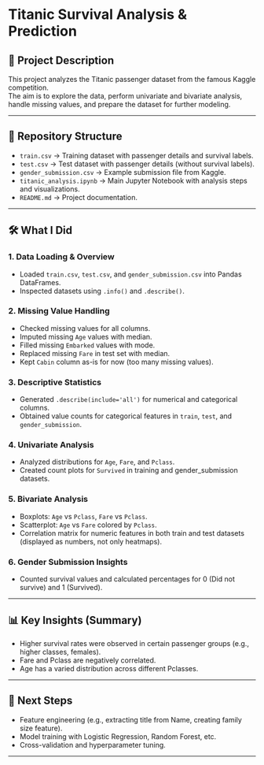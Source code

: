 # Titanic Survival Analysis & Prediction

## 📌 Project Description
This project analyzes the Titanic passenger dataset from the famous Kaggle competition.  
The aim is to explore the data, perform univariate and bivariate analysis, handle missing values, and prepare the dataset for further modeling.

---

## 📂 Repository Structure
- `train.csv` → Training dataset with passenger details and survival labels.
- `test.csv` → Test dataset with passenger details (without survival labels).
- `gender_submission.csv` → Example submission file from Kaggle.
- `titanic_analysis.ipynb` → Main Jupyter Notebook with analysis steps and visualizations.
- `README.md` → Project documentation.

---

## 🛠 What I Did
### 1. Data Loading & Overview
- Loaded `train.csv`, `test.csv`, and `gender_submission.csv` into Pandas DataFrames.
- Inspected datasets using `.info()` and `.describe()`.

### 2. Missing Value Handling
- Checked missing values for all columns.
- Imputed missing `Age` values with median.
- Filled missing `Embarked` values with mode.
- Replaced missing `Fare` in test set with median.
- Kept `Cabin` column as-is for now (too many missing values).

### 3. Descriptive Statistics
- Generated `.describe(include='all')` for numerical and categorical columns.
- Obtained value counts for categorical features in `train`, `test`, and `gender_submission`.

### 4. Univariate Analysis
- Analyzed distributions for `Age`, `Fare`, and `Pclass`.
- Created count plots for `Survived` in training and gender_submission datasets.

### 5. Bivariate Analysis
- Boxplots: `Age` vs `Pclass`, `Fare` vs `Pclass`.
- Scatterplot: `Age` vs `Fare` colored by `Pclass`.
- Correlation matrix for numeric features in both train and test datasets (displayed as numbers, not only heatmaps).

### 6. Gender Submission Insights
- Counted survival values and calculated percentages for 0 (Did not survive) and 1 (Survived).

---

## 📊 Key Insights (Summary)
- Higher survival rates were observed in certain passenger groups (e.g., higher classes, females).
- Fare and Pclass are negatively correlated.
- Age has a varied distribution across different Pclasses.

---

## 🚀 Next Steps
- Feature engineering (e.g., extracting title from Name, creating family size feature).
- Model training with Logistic Regression, Random Forest, etc.
- Cross-validation and hyperparameter tuning.

---
